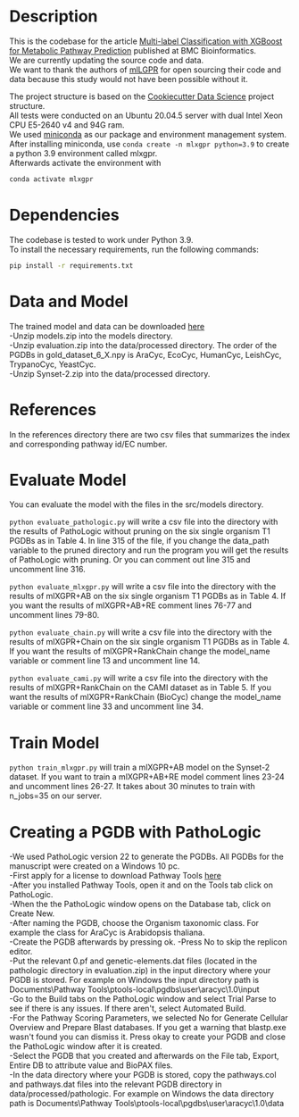 # Description
This is the codebase for the article [Multi-label Classification with XGBoost for Metabolic Pathway Prediction](https://doi.org/10.1186/s12859-024-05666-0) published at BMC Bioinformatics.  
We are currently updating the source code and data.   
We want to thank the authors of [mlLGPR](https://github.com/hallamlab/mlLGPR) for open sourcing their code and data because this study would not have been possible without it.  

The project structure is based on the [Cookiecutter Data Science](https://drivendata.github.io/cookiecutter-data-science/) project structure.  
All tests were conducted on an Ubuntu 20.04.5 server with dual Intel Xeon CPU E5-2640 v4 and 94G ram.  
We used [miniconda](https://docs.conda.io/en/latest/miniconda.html) as our package and environment management system.  
After installing miniconda, use ``conda create -n mlxgpr python=3.9`` to create a python 3.9 environment called mlxgpr.  
Afterwards activate the environment with 
```bash
conda activate mlxgpr
```  
# Dependencies
The codebase is tested to work under Python 3.9.  
To install the necessary requirements, run the following commands:  
```bash
pip install -r requirements.txt
```
# Data and Model
The trained model and data can be downloaded [here](https://drive.google.com/drive/folders/1TZoHnmIqrYWkHoslFvwT4sKkH2OB5bZw?usp=sharing)  
-Unzip models.zip into the models directory.  
-Unzip evaluation.zip into the data/processed directory. The order of the PGDBs in gold_dataset_6_X.npy is AraCyc, EcoCyc, HumanCyc, LeishCyc, TrypanoCyc, YeastCyc.  
-Unzip Synset-2.zip into the data/processed directory.  
# References
In the references directory there are two csv files that summarizes the index and corresponding pathway id/EC number.  
# Evaluate Model
You can evaluate the model with the files in the src/models directory.  
  
``python evaluate_pathologic.py`` will write a csv file into the directory with the results of PathoLogic without pruning on the six single organism T1 PGDBs as in Table 4. In line 315 of the file, if you change the data_path variable to the pruned directory and run the program you will get the results of PathoLogic with pruning. Or you can comment out line 315 and uncomment line 316.  
  
``python evaluate_mlxgpr.py`` will write a csv file into the directory with the results of mlXGPR+AB on the six single organism T1 PGDBs as in Table 4. If you want the results of mlXGPR+AB+RE comment lines 76-77 and uncomment lines 79-80.  
  
``python evaluate_chain.py`` will write a csv file into the directory with the results of mlXGPR+Chain on the six single organism T1 PGDBs as in Table 4. If you want the results of mlXGPR+RankChain change the model_name variable or comment line 13 and uncomment line 14.  
  
``python evaluate_cami.py`` will write a csv file into the directory with the results of mlXGPR+RankChain on the CAMI dataset as in Table 5. If you want the results of mlXGPR+RankChain (BioCyc) change the model_name variable or comment line 33 and uncomment line 34.  
# Train Model
``python train_mlxgpr.py`` will train a mlXGPR+AB model on the Synset-2 dataset. If you want to train a mlXGPR+AB+RE model comment lines 23-24 and uncomment lines 26-27. It takes about 30 minutes to train with n_jobs=35 on our server.  
# Creating a PGDB with PathoLogic  
-We used PathoLogic version 22 to generate the PGDBs. All PGDBs for the manuscript were created on a Windows 10 pc.  
-First apply for a license to download Pathway Tools [here](https://biocyc.org/download.shtml)  
-After you installed Pathway Tools, open it and on the Tools tab click on PathoLogic.  
-When the the PathoLogic window opens on the Database tab, click on Create New.  
-After naming the PGDB, choose the Organism taxonomic class. For example the class for AraCyc is Arabidopsis thaliana.  
-Create the PGDB afterwards by pressing ok. 
-Press No to skip the replicon editor.  
-Put the relevant 0.pf and genetic-elements.dat files (located in the pathologic directory in evaluation.zip) in the input directory where your PGDB is stored. For example on Windows the input directory path is Documents\Pathway Tools\ptools-local\pgdbs\user\aracyc\1.0\input  
-Go to the Build tabs on the PathoLogic window and select Trial Parse to see if there is any issues. If there aren't, select Automated Build.  
-For the Pathway Scoring Parameters, we selected No for Generate Cellular Overview and Prepare Blast databases. If you get a warning that blastp.exe wasn't found you can dismiss it. Press okay to create your PGDB and close the PathoLogic window after it is created.   
-Select the PGDB that you created and afterwards on the File tab, Export, Entire DB to attribute value and BioPAX files.  
-In the data directory where your PGDB is stored, copy the pathways.col and pathways.dat files into the relevant PGDB directory in data/processed/pathologic. For example on Windows the data directory path is Documents\Pathway Tools\ptools-local\pgdbs\user\aracyc\1.0\data  
